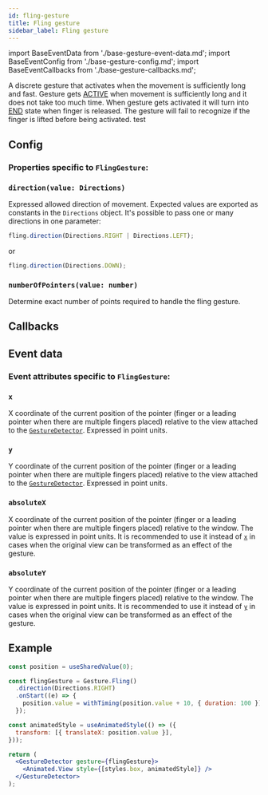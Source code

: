 ```yaml
---
id: fling-gesture
title: Fling gesture
sidebar_label: Fling gesture
---
```


import BaseEventData from './base-gesture-event-data.md';
import BaseEventConfig from './base-gesture-config.md';
import BaseEventCallbacks from './base-gesture-callbacks.md';

A discrete gesture that activates when the movement is sufficiently long and fast.
Gesture gets [ACTIVE](../../under-the-hood/states-events.md#active) when movement is sufficiently long and it does not take too much time.
When gesture gets activated it will turn into [END](../../under-the-hood/states-events.md#end) state when finger is released.
The gesture will fail to recognize if the finger is lifted before being activated.
test
## Config

### Properties specific to `FlingGesture`:

### `direction(value: Directions)`

Expressed allowed direction of movement. Expected values are exported as constants in the `Directions` object. It's possible to pass one or many directions in one parameter:

```js
fling.direction(Directions.RIGHT | Directions.LEFT);
```

or

```js
fling.direction(Directions.DOWN);
```

### `numberOfPointers(value: number)`

Determine exact number of points required to handle the fling gesture.

<BaseEventConfig />

## Callbacks

<BaseEventCallbacks />

## Event data

### Event attributes specific to `FlingGesture`:

### `x`

X coordinate of the current position of the pointer (finger or a leading pointer when there are multiple fingers placed) relative to the view attached to the [`GestureDetector`](./gesture-detector.md). Expressed in point units.

### `y`

Y coordinate of the current position of the pointer (finger or a leading pointer when there are multiple fingers placed) relative to the view attached to the [`GestureDetector`](./gesture-detector.md). Expressed in point units.

### `absoluteX`

X coordinate of the current position of the pointer (finger or a leading pointer when there are multiple fingers placed) relative to the window. The value is expressed in point units. It is recommended to use it instead of [`x`](#x) in cases when the original view can be transformed as an effect of the gesture.

### `absoluteY`

Y coordinate of the current position of the pointer (finger or a leading pointer when there are multiple fingers placed) relative to the window. The value is expressed in point units. It is recommended to use it instead of [`y`](#y) in cases when the original view can be transformed as an effect of the gesture.

<BaseEventData />

## Example

```jsx
const position = useSharedValue(0);

const flingGesture = Gesture.Fling()
  .direction(Directions.RIGHT)
  .onStart((e) => {
    position.value = withTiming(position.value + 10, { duration: 100 });
  });

const animatedStyle = useAnimatedStyle(() => ({
  transform: [{ translateX: position.value }],
}));

return (
  <GestureDetector gesture={flingGesture}>
    <Animated.View style={[styles.box, animatedStyle]} />
  </GestureDetector>
);
```
